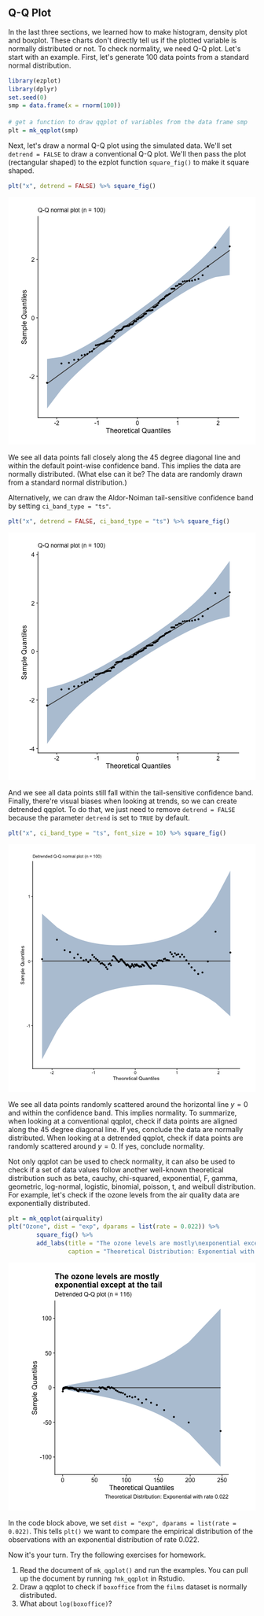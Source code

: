 ## Q-Q Plot

In the last three sections, we learned how to make histogram, density plot and
boxplot. These charts don't directly tell us if the plotted variable is normally
distributed or not. To check normality, we need Q-Q plot. Let's start with an
example. First, let's generate 100 data points from a standard normal distribution.

```r
library(ezplot)
library(dplyr)
set.seed(0)
smp = data.frame(x = rnorm(100))

# get a function to draw qqplot of variables from the data frame smp
plt = mk_qqplot(smp)
```

Next, let's draw a normal Q-Q plot using the simulated data. We'll set 
`detrend = FALSE` to draw a conventional Q-Q plot. We'll then pass the
plot (rectangular shaped) to the ezplot function `square_fig()` to make it 
square shaped. 

```r
plt("x", detrend = FALSE) %>% square_fig() 
```

![Normal Q-Q Plot of Simulated Data, poit-wise CI band](images/qqplot_smp_p1-1.png)

We see all data points fall closely along the 45 degree diagonal line and within 
the default point-wise confidence band. This implies the data are normally 
distributed. (What else can it be? The data are randomly drawn from a standard 
normal distribution.) 

Alternatively, we can draw the Aldor-Noiman tail-sensitive confidence band
by setting `ci_band_type = "ts"`. 

```r
plt("x", detrend = FALSE, ci_band_type = "ts") %>% square_fig()
```

![Normal Q-Q Plot of Simulated Data, tail-sensitive CI band](images/qqplot_smp_p2-1.png)

And we see all data points still fall within the tail-sensitive confidence band.  
Finally, there're visual biases when looking at trends, so we can create 
detrended qqplot. To do that, we just need to remove `detrend = FALSE` 
because the parameter `detrend` is set to `TRUE` by default.

```r
plt("x", ci_band_type = "ts", font_size = 10) %>% square_fig()
```

![Detrended Normal Q-Q Plot of Simulated Data, tail-sensitive CI band](images/qqplot_smp_p3-1.png)

We see all data points randomly scattered around the horizontal line $y = 0$ and
within the confidence band. This implies normality. To summarize, when
looking at a conventional qqplot, check if data points are aligned along the 45
degree diagonal line. If yes, conclude the data are normally distributed. When
looking at a detrended qqplot, check if data points are randomly scattered 
around $y = 0$. If yes, conclude normality. 

Not only qqplot can be used to check normality, it can also be used to check if
a set of data values follow another well-known theoretical distribution such as
beta, cauchy, chi-squared, exponential, F, gamma, geometric, log-normal, 
logistic, binomial, poisson, t, and weibull distribution. For example, let's 
check if the ozone levels from the air quality data are exponentially 
distributed.

```r
plt = mk_qqplot(airquality)
plt("Ozone", dist = "exp", dparams = list(rate = 0.022)) %>% 
        square_fig() %>%
        add_labs(title = "The ozone levels are mostly\nexponential except at the tail",
                 caption = "Theoretical Distribution: Exponential with rate 0.022")
```

![Detrended Exponential Q-Q Plot of Ozone Levels](images/qqplot_ozone-1.png)

In the code block above, we set `dist = "exp", dparams = list(rate = 0.022)`. 
This tells `plt()` we want to compare the empirical distribution of the 
observations with an exponential distribution of rate 0.022. 

Now it's your turn. Try the following exercises for homework.

1. Read the document of `mk_qqplot()` and run the examples. You can pull up the 
document by running `?mk_qqplot` in Rstudio. 
2. Draw a qqplot to check if `boxoffice` from the `films` dataset is normally distributed.
3. What about `log(boxoffice)`?
